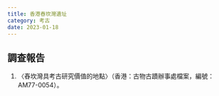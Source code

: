 ```yaml
---
title: 香港舂坎灣遺址
category: 考古
date: 2023-01-18
---
```

<adsense></adsense>

## 調查報告
1. 〈舂坎灣具考古研究價值的地點〉（香港：古物古蹟辦事處檔案，編號：AM77-0054）。